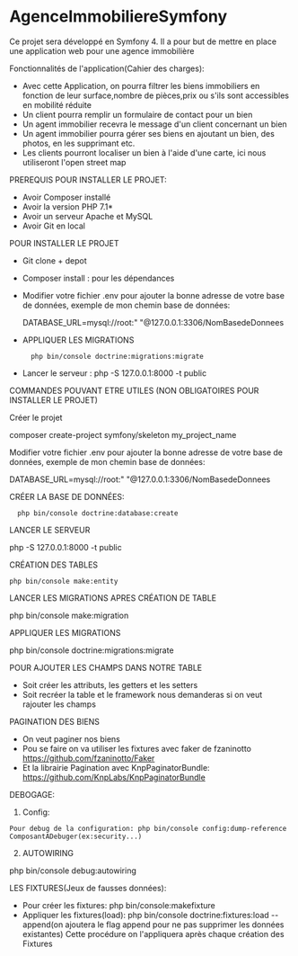# AgenceImmobiliereSymfony
Ce projet sera développé en Symfony 4.  Il a pour but de mettre en place une application web pour une agence immobilière

Fonctionnalités de l'application(Cahier des charges):

- Avec cette Application, on pourra filtrer les biens immobiliers en fonction de leur surface,nombre de pièces,prix ou s'ils sont accessibles en mobilité réduite
- Un client pourra remplir un formulaire de contact pour un bien
- Un agent immobilier recevra le message d'un client concernant un bien
- Un agent immobilier pourra gérer ses biens en ajoutant un bien, des photos, en les supprimant etc.
- Les clients pourront localiser un bien à l'aide d'une carte, ici nous utiliseront l'open street map


PREREQUIS POUR INSTALLER LE PROJET:

- Avoir Composer installé
- Avoir la version PHP 7.1*
- Avoir un serveur Apache et MySQL
- Avoir Git en local

POUR INSTALLER LE PROJET

- Git clone + depot
- Composer install : pour les dépendances
- Modifier votre fichier .env pour ajouter la bonne adresse de votre base de données, exemple de mon chemin base de données:

   DATABASE_URL=mysql://root:" "@127.0.0.1:3306/NomBasedeDonnees
- APPLIQUER LES MIGRATIONS

        php bin/console doctrine:migrations:migrate
        
 - Lancer le serveur : php -S 127.0.0.1:8000 -t public
 



COMMANDES POUVANT ETRE UTILES (NON OBLIGATOIRES POUR INSTALLER LE PROJET)

Créer le projet

composer create-project symfony/skeleton my_project_name

Modifier votre fichier .env pour ajouter la bonne adresse de votre base de données, exemple de mon chemin base de données:

   DATABASE_URL=mysql://root:" "@127.0.0.1:3306/NomBasedeDonnees
   
   
  
 CRÉER LA BASE DE DONNÉES: 
   
      php bin/console doctrine:database:create
      
      
      
   
LANCER LE SERVEUR

  php -S 127.0.0.1:8000 -t public

    
    

CRÉATION DES TABLES

    php bin/console make:entity
    
    
    
LANCER LES MIGRATIONS APRES CRÉATION DE TABLE

   php bin/console make:migration
   
   
     
APPLIQUER LES MIGRATIONS

  php bin/console doctrine:migrations:migrate
  
  
  
POUR AJOUTER LES CHAMPS DANS NOTRE TABLE

 - Soit créer les attributs, les getters et les setters
 - Soit recréer la table et le framework nous demanderas si on veut rajouter les champs
 
 
 
 
 PAGINATION DES BIENS
 
 - On veut paginer nos biens
 - Pou se faire on va utiliser les fixtures avec faker de fzaninotto
        https://github.com/fzaninotto/Faker
 - Et la librairie Pagination avec KnpPaginatorBundle:
     https://github.com/KnpLabs/KnpPaginatorBundle

   
  DEBOGAGE:
  
  1. Config: 
  
    Pour debug de la configuration: php bin/console config:dump-reference ComposantADebuger(ex:security...)
 
 2. AUTOWIRING
 
   php bin/console debug:autowiring
    
    
    
    
    
    
    
 LES FIXTURES(Jeux de fausses données):
 
  - Pour créer les fixtures: php bin/console:makefixture
  - Appliquer les fixtures(load): php bin/console doctrine:fixtures:load --append(on ajoutera le flag append pour ne pas supprimer les données existantes)
     Cette procédure on l'appliquera après chaque création des Fixtures
  
  
 
 
    
